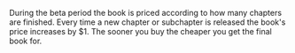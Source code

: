 During the beta period the book is priced according to how many chapters are finished. Every time a new chapter or subchapter is released the book's price increases by $1. The sooner you buy the cheaper you get the final book for.
